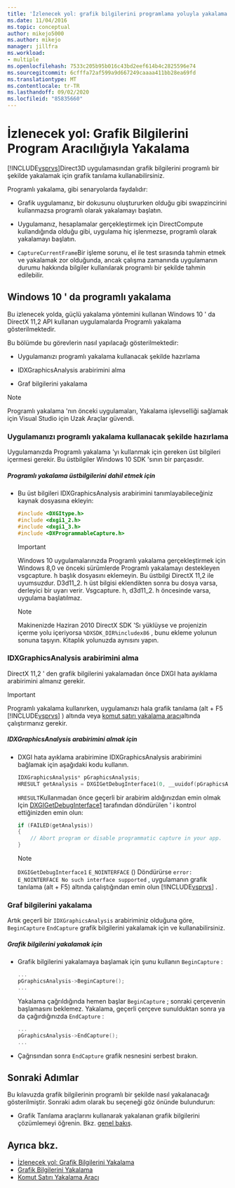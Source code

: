 ```yaml
---
title: 'İzlenecek yol: grafik bilgilerini programlama yoluyla yakalama | Microsoft Docs'
ms.date: 11/04/2016
ms.topic: conceptual
author: mikejo5000
ms.author: mikejo
manager: jillfra
ms.workload:
- multiple
ms.openlocfilehash: 7533c205b95b016c43bd2eef614b4c2825596e74
ms.sourcegitcommit: 6cfffa72af599a9d667249caaaa411bb28ea69fd
ms.translationtype: MT
ms.contentlocale: tr-TR
ms.lasthandoff: 09/02/2020
ms.locfileid: "85835660"
---
```

# <a name="walkthrough-capturing-graphics-information-programmatically"></a>İzlenecek yol: Grafik Bilgilerini Program Aracılığıyla Yakalama
[!INCLUDE[vsprvs](../../code-quality/includes/vsprvs_md.md)]Direct3D uygulamasından grafik bilgilerini programlı bir şekilde yakalamak için grafik tanılama kullanabilirsiniz.

Programlı yakalama, gibi senaryolarda faydalıdır:

- Grafik uygulamanız, bir dokusunu oluştururken olduğu gibi swapzincirini kullanmazsa programlı olarak yakalamayı başlatın.

- Uygulamanız, hesaplamalar gerçekleştirmek için DirectCompute kullandığında olduğu gibi, uygulama hiç işlenmezse, programlı olarak yakalamayı başlatın.

- `CaptureCurrentFrame`Bir işleme sorunu, el ile test sırasında tahmin etmek ve yakalamak zor olduğunda, ancak çalışma zamanında uygulamanın durumu hakkında bilgiler kullanılarak programlı bir şekilde tahmin edilebilir.

## <a name="programmatic-capture-in-windows-10"></a><a name="CaptureDX11_2"></a> Windows 10 ' da programlı yakalama
Bu izlenecek yolda, güçlü yakalama yöntemini kullanan Windows 10 ' da DirectX 11,2 API kullanan uygulamalarda Programlı yakalama gösterilmektedir.

Bu bölümde bu görevlerin nasıl yapılacağı gösterilmektedir:

- Uygulamanızı programlı yakalama kullanacak şekilde hazırlama

- IDXGraphicsAnalysis arabirimini alma

- Graf bilgilerini yakalama

> [!NOTE]
> Programlı yakalama 'nın önceki uygulamaları, Yakalama işlevselliği sağlamak için Visual Studio için Uzak Araçlar güvendi.

### <a name="preparing-your-app-to-use-programmatic-capture"></a>Uygulamanızı programlı yakalama kullanacak şekilde hazırlama
Uygulamanızda Programlı yakalama 'yı kullanmak için gereken üst bilgileri içermesi gerekir. Bu üstbilgiler Windows 10 SDK 'sının bir parçasıdır.

##### <a name="to-include-programmatic-capture-headers"></a>Programlı yakalama üstbilgilerini dahil etmek için

- Bu üst bilgileri IDXGraphicsAnalysis arabirimini tanımlayabileceğiniz kaynak dosyasına ekleyin:

    ```cpp
    #include <DXGItype.h>
    #include <dxgi1_2.h>
    #include <dxgi1_3.h>
    #include <DXProgrammableCapture.h>
    ```

    > [!IMPORTANT]
    > Windows 10 uygulamalarınızda Programlı yakalama gerçekleştirmek için Windows 8,0 ve önceki sürümlerde Programlı yakalamayı destekleyen vsgcapture. h başlık dosyasını eklemeyin. Bu üstbilgi DirectX 11,2 ile uyumsuzdur. D3d11_2. h üst bilgisi eklendikten sonra bu dosya varsa, derleyici bir uyarı verir. Vsgcapture. h, d3d11_2. h öncesinde varsa, uygulama başlatılmaz.

    > [!NOTE]
    > Makinenizde Haziran 2010 DirectX SDK 'Sı yüklüyse ve projenizin içerme yolu içeriyorsa `%DXSDK_DIR%includex86` , bunu ekleme yolunun sonuna taşıyın. Kitaplık yolunuzda aynısını yapın.

### <a name="getting-the-idxgraphicsanalysis-interface"></a>IDXGraphicsAnalysis arabirimini alma
DirectX 11,2 ' den grafik bilgilerini yakalamadan önce DXGI hata ayıklama arabirimini almanız gerekir.

> [!IMPORTANT]
> Programlı yakalama kullanırken, uygulamanızı hala grafik tanılama (alt + F5 [!INCLUDE[vsprvs](../../code-quality/includes/vsprvs_md.md)] ) altında veya [komut satırı yakalama aracı](command-line-capture-tool.md)altında çalıştırmanız gerekir.

##### <a name="to-get-the-idxgraphicsanalysis-interface"></a>IDXGraphicsAnalysis arabirimini almak için

- DXGI hata ayıklama arabirimine IDXGraphicsAnalysis arabirimini bağlamak için aşağıdaki kodu kullanın.

  ```cpp
  IDXGraphicsAnalysis* pGraphicsAnalysis;
  HRESULT getAnalysis = DXGIGetDebugInterface1(0, __uuidof(pGraphicsAnalysis), reinterpret_cast<void**>(&pGraphicsAnalysis));
  ```

  `HRESULT`Kullanmadan önce geçerli bir arabirim aldığınızdan emin olmak Için [DXGIGetDebugInterface1](/windows/desktop/api/dxgi1_3/nf-dxgi1_3-dxgigetdebuginterface1) tarafından döndürülen ' i kontrol ettiğinizden emin olun:

  ```cpp
  if (FAILED(getAnalysis))
  {
      // Abort program or disable programmatic capture in your app.
  }
  ```

  > [!NOTE]
  > `DXGIGetDebugInterface1` `E_NOINTERFACE` () Döndürürse `error: E_NOINTERFACE No such interface supported` , uygulamanın grafik tanılama (alt + F5) altında çalıştığından emin olun [!INCLUDE[vsprvs](../../code-quality/includes/vsprvs_md.md)] .

### <a name="capturing-graphics-information"></a>Graf bilgilerini yakalama
Artık geçerli bir `IDXGraphicsAnalysis` arabiriminiz olduğuna göre, `BeginCapture` `EndCapture` grafik bilgilerini yakalamak için ve kullanabilirsiniz.

##### <a name="to-capture-graphics-information"></a>Grafik bilgilerini yakalamak için

- Grafik bilgilerini yakalamaya başlamak için şunu kullanın `BeginCapture` :

    ```cpp
    ...
    pGraphicsAnalysis->BeginCapture();
    ...
    ```

    Yakalama çağrıldığında hemen başlar `BeginCapture` ; sonraki çerçevenin başlamasını beklemez. Yakalama, geçerli çerçeve sunulduktan sonra ya da çağırdığınızda `EndCapture` :

    ```cpp
    ...
    pGraphicsAnalysis->EndCapture();
    ...
    ```

- Çağrısından sonra `EndCapture` grafik nesnesini serbest bırakın.

## <a name="next-steps"></a>Sonraki Adımlar
Bu kılavuzda grafik bilgilerinin programlı bir şekilde nasıl yakalanacağı gösterilmiştir. Sonraki adım olarak bu seçeneği göz önünde bulundurun:

- Grafik Tanılama araçlarını kullanarak yakalanan grafik bilgilerini çözümlemeyi öğrenin. Bkz. [genel bakış](overview-of-visual-studio-graphics-diagnostics.md).

## <a name="see-also"></a>Ayrıca bkz.
- [İzlenecek yol: Grafik Bilgilerini Yakalama](walkthrough-capturing-graphics-information.md)
- [Grafik Bilgilerini Yakalama](capturing-graphics-information.md)
- [Komut Satırı Yakalama Aracı](command-line-capture-tool.md)
